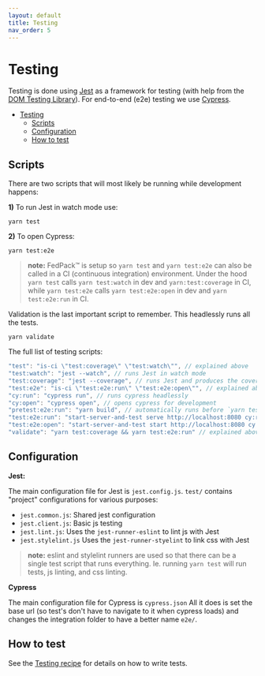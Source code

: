```yaml
---
layout: default
title: Testing
nav_order: 5
---
```


# Testing

Testing is done using [Jest](https://jestjs.io/) as a framework for testing (with help from the [DOM Testing Library](https://testing-library.com/docs/dom-testing-library/intro)). For end-to-end (e2e) testing we use [Cypress](https://www.cypress.io/).

- [Testing](#testing)
  - [Scripts](#scripts)
  - [Configuration](#configuration)
  - [How to test](#how-to-test)

## Scripts

There are two scripts that will most likely be running while development happens:

**1)** To run Jest in watch mode use:

```
yarn test
```

**2)** To open Cypress:

```
yarn test:e2e
```

> **note:** FedPack™ is setup so `yarn test` and `yarn test:e2e` can also be called in a CI (continuous integration) environment. Under the hood `yarn test` calls `yarn test:watch` in dev and `yarn:test:coverage` in CI, while `yarn test:e2e` calls `yarn test:e2e:open` in dev and `yarn test:e2e:run` in CI.

Validation is the last important script to remember. This headlessly runs all the tests.

```
yarn validate
```

The full list of testing scripts:

```js
"test": "is-ci \"test:coverage\" \"test:watch\"", // explained above
"test:watch": "jest --watch", // runs Jest in watch mode
"test:coverage": "jest --coverage", // runs Jest and produces the coverage report
"test:e2e": "is-ci \"test:e2e:run\" \"test:e2e:open\"", // explained above
"cy:run": "cypress run", // runs cypress headlessly
"cy:open": "cypress open", // opens cypress for development
"pretest:e2e:run": "yarn build", // automatically runs before `yarn test:e2e:run` to build the site before testing
"test:e2e:run": "start-server-and-test serve http://localhost:8080 cy:run", // first starts the server and then calls cy:run
"test:e2e:open": "start-server-and-test start http://localhost:8080 cy:open", // first starts the server and then calls cy:open
"validate": "yarn test:coverage && yarn test:e2e:run" // explained above
```

## Configuration

**Jest:**

The main configuration file for Jest is `jest.config.js`. `test/` contains "project" configurations for various purposes:

- `jest.common.js`: Shared jest configuration
- `jest.client.js`: Basic js testing
- `jest.lint.js`: Uses the `jest-runner-eslint` to lint js with Jest
- `jest.stylelint.js` Uses the `jest-runner-styelint` to link css with Jest

> **note:** eslint and stylelint runners are used so that there can be a single test script that runs everything. Ie. running `yarn test` will run tests, js linting, and css linting.

**Cypress**

The main configuration file for Cypress is `cypress.json` All it does is set the base url (so test's don't have to navigate to it when cypress loads) and changes the integration folder to have a better name `e2e/`.

## How to test

See the [Testing recipe](recipes/Testing-Recipe.md) for details on how to write tests.
